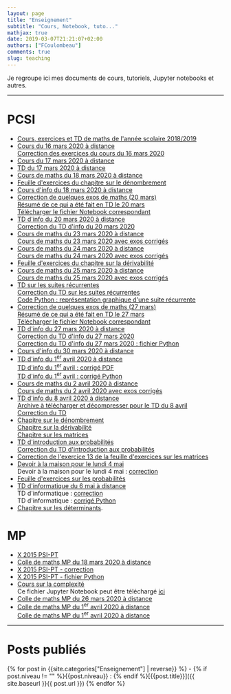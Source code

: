 ```yaml
---
layout: page
title: "Enseignement"
subtitle: "Cours, Notebook, tuto..."
mathjax: true
date: 2019-03-07T21:21:07+02:00
authors: ["FCoulombeau"]
comments: true
slug: teaching
---
```


Je regroupe ici mes documents de cours, tutoriels, Jupyter notebooks et autres.

---

# PCSI

- [Cours, exercices et TD de maths de l'année scolaire 2018/2019](https://fcoulombeau.github.io/cours/PCSI-2018.pdf)
- [Cours du 16 mars 2020 à distance](https://fcoulombeau.github.io/cours/PCSI-Cours-16032020.pdf)  
  [Correction des exercices du cours du 16 mars 2020](https://fcoulombeau.github.io/cours/PCSI-Cor-16032020.pdf)
- [Cours du 17 mars 2020 à distance](https://fcoulombeau.github.io/cours/PCSI-Cours-17032020.pdf)
- [TD du 17 mars 2020 à distance](https://fcoulombeau.github.io/cours/PCSI-TD-17032020.pdf)
- [Cours de maths du 18 mars 2020 à distance](https://fcoulombeau.github.io/cours/PCSI-CoursCor-18032020.pdf)
- [Feuille d'exercices du chapitre sur le dénombrement](https://fcoulombeau.github.io/cours/PCSI-Exo-18032020.pdf)
- [Cours d'info du 18 mars 2020 à distance](https://fcoulombeau.github.io/cours/PCSI-Info-18032020.pdf)
- [Correction de quelques exos de maths (20 mars)](https://fcoulombeau.github.io/cours/PCSI-CoursCor-20032020.pdf)  
  [Résumé de ce qui a été fait en TD le 20 mars](https://nbviewer.jupyter.org/urls/fcoulombeau.github.io/cours/Cours-Maths-20032020.ipynb)  
  [Télécharger le fichier Notebook correspondant](https://fcoulombeau.github.io/cours/Cours-Maths-20032020.ipynb)
- [TD d'info du 20 mars 2020 à distance](https://fcoulombeau.github.io/cours/PCSI-Info-20032020.pdf)  
  [Correction du TD d'info du 20 mars 2020](https://fcoulombeau.github.io/cours/PCSI-InfoCor-20032020.pdf)
- [Cours de maths du 23 mars 2020 à distance](https://fcoulombeau.github.io/cours/PCSI-Cours-23032020.pdf)  
  [Cours de maths du 23 mars 2020 avec exos corrigés](https://fcoulombeau.github.io/cours/PCSI-CoursCor-23032020.pdf)
- [Cours de maths du 24 mars 2020 à distance](https://fcoulombeau.github.io/cours/PCSI-Cours-24032020.pdf)  
  [Cours de maths du 24 mars 2020 avec exos corrigés](https://fcoulombeau.github.io/cours/PCSI-CoursCor-24032020.pdf)
- [Feuille d'exercices du chapitre sur la dérivabilité](https://fcoulombeau.github.io/cours/PCSI-Exo-24032020.pdf)
- [Cours de maths du 25 mars 2020 à distance](https://fcoulombeau.github.io/cours/PCSI-Cours-25032020.pdf)  
  [Cours de maths du 25 mars 2020 avec exos corrigés](https://fcoulombeau.github.io/cours/PCSI-CoursCor-25032020.pdf)
- [TD sur les suites récurrentes](https://fcoulombeau.github.io/cours/PCSI-TD-25032020.pdf)  
  [Correction du TD sur les suites récurrentes](https://fcoulombeau.github.io/cours/PCSI-TDCor-25032020.pdf)  
  [Code Python : représentation graphique d'une suite récurrente](https://fcoulombeau.github.io/cours/SuiteRec.py)
- [Correction de quelques exos de maths (27 mars)](https://fcoulombeau.github.io/cours/PCSI-ExoCor-27032020.pdf)  
  [Résumé de ce qui a été fait en TD le 27 mars](https://nbviewer.jupyter.org/urls/fcoulombeau.github.io/cours/Cours-Maths-27032020.ipynb?flush_cache=true)  
  [Télécharger le fichier Notebook correspondant](https://fcoulombeau.github.io/cours/Cours-Maths-27032020.ipynb)
- [TD d'info du 27 mars 2020 à distance](https://fcoulombeau.github.io/cours/PCSI-Info-27032020.pdf)  
  [Correction du TD d'info du 27 mars 2020](https://fcoulombeau.github.io/cours/PCSI-InfoCor-27032020.pdf)  
  [Correction du TD d'info du 27 mars 2020 : fichier Python](https://fcoulombeau.github.io/cours/PCSI-InfoCor-27032020.py)
- [Cours d'info du 30 mars 2020 à distance](https://fcoulombeau.github.io/cours/PCSI-Info-30032020.pdf)
- [TD d'info du 1<SUP>er</SUP> avril 2020 à distance](https://fcoulombeau.github.io/cours/PCSI-Info-01042020.pdf)  
  [TD d'info du 1<SUP>er</SUP> avril : corrigé PDF](https://fcoulombeau.github.io/cours/PCSI-InfoCor-01042020.pdf)  
  [TD d'info du 1<SUP>er</SUP> avril : corrigé Python](https://fcoulombeau.github.io/cours/PCSI-InfoCor-01042020.py)
- [Cours de maths du 2 avril 2020 à distance](https://fcoulombeau.github.io/cours/PCSI-Cours-02042020.pdf)  
  [Cours de maths du 2 avril 2020 avec exos corrigés](https://fcoulombeau.github.io/cours/PCSI-CoursCor-02042020.pdf)
- [TD d'info du 8 avril 2020 à distance](https://fcoulombeau.github.io/cours/PCSI-Info-08042020.pdf)  
  [Archive à télécharger et décompresser pour le TD du 8 avril](https://fcoulombeau.github.io/cours/PodRace.zip)  
  [Correction du TD](https://fcoulombeau.github.io/img/PodRace.zip)
- [Chapitre sur le dénombrement](https://fcoulombeau.github.io/cours/PCSI-Denombrement.pdf)  
  [Chapitre sur la dérivabilité](https://fcoulombeau.github.io/cours/PCSI-Derivabilite.pdf)  
  [Chapitre sur les matrices](https://fcoulombeau.github.io/cours/PCSI-Matrices.pdf)
- [TD d'introduction aux probabilités](https://fcoulombeau.github.io/cours/PCSI-TD-15042020.pdf)  
  [Correction du TD d'introduction aux probabilités](https://fcoulombeau.github.io/cours/PCSI-TDCor-15042020.pdf)
- [Correction de l'exercice 13 de la feuille d'exercices sur les matrices](https://fcoulombeau.github.io/cours/Exo18.13.pdf)
- [Devoir à la maison pour le lundi 4 mai](https://fcoulombeau.github.io/cours/PCSI-DM4.pdf)  
  Devoir à la maison pour le lundi 4 mai : [correction](https://fcoulombeau.github.io/cours/PCSI-DM4Cor.pdf)
- [Feuille d'exercices sur les probabilités](https://fcoulombeau.github.io/cours/PCSI-Exo-05052020.pdf)
- [TD d'informatique du 6 mai à distance](https://fcoulombeau.github.io/cours/PCSI-Info-06052020.pdf)  
  TD d'informatique : [correction](https://fcoulombeau.github.io/cours/PCSI-InfoCor-06052020.pdf)  
  TD d'informatique : [corrigé Python](https://fcoulombeau.github.io/cours/TD.14.RevisionEtFractals.py)
- [Chapitre sur les déterminants](https://fcoulombeau.github.io/cours/PCSI-Determinant.pdf).
  
# MP

- [X 2015 PSI-PT](https://fcoulombeau.github.io/cours/X2015-PT-PSI.pdf)
- [Colle de maths MP du 18 mars 2020 à distance](https://fcoulombeau.github.io/cours/MP-Colle-18032020.pdf)
- [X 2015 PSI-PT - correction](https://fcoulombeau.github.io/cours/X2015-PT-PSIc.pdf)
- [X 2015 PSI-PT - fichier Python](https://fcoulombeau.github.io/cours/X2015-PT-PSI.py)
- [Cours sur la complexité](https://nbviewer.jupyter.org/urls/fcoulombeau.github.io/cours/Cours-Info-23032020.ipynb)  
  Ce fichier Jupyter Notebook peut être téléchargé [ici](https://fcoulombeau.github.io/cours/Cours-Info-23032020.ipynb)
- [Colle de maths MP du 26 mars 2020 à distance](https://fcoulombeau.github.io/cours/MP-Colle-25032020.pdf)
- [Colle de maths MP du 1<SUP>er</SUP> avril 2020 à distance](https://fcoulombeau.github.io/cours/MP-Colle-01042020a.pdf)  
  [Colle de maths MP du 1<SUP>er</SUP> avril 2020 à distance](https://fcoulombeau.github.io/cours/MP-Colle-01042020b.pdf)

---

# Posts publiés

{% for post in {{site.categories["Enseignement"] | reverse}} %} - {% if post.niveau != "" %}{{post.niveau}} : {% endif %}[{{post.title}}]({{ site.baseurl }}{{ post.url }})
{% endfor %}
